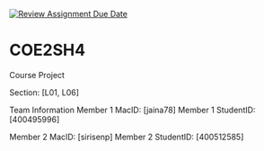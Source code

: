 [![Review Assignment Due Date](https://classroom.github.com/assets/deadline-readme-button-22041afd0340ce965d47ae6ef1cefeee28c7c493a6346c4f15d667ab976d596c.svg)](https://classroom.github.com/a/mLqiHWLE)
# COE2SH4

Course Project

Section: [L01, L06]

Team Information
Member 1 MacID: [jaina78]
Member 1 StudentID: [400495996]

Member 2 MacID: [sirisenp]
Member 2 StudentID: [400512585]